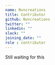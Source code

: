 ```yaml
---
name: Nvncreations
title: Contributor
github: Nvncreations
twitter: ""
linkedin: ""
slack: ""
joining_date: ""
role : contributor
---
```


Still waiting for this
